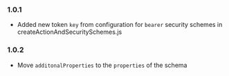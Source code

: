 ### 1.0.1
 - Added new token `key` from configuration for `bearer` security schemes in createActionAndSecuritySchemes.js
### 1.0.2
 - Move `additonalProperties` to the `properties` of the schema
